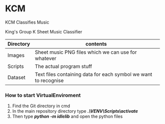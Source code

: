 # KCM
KCM Classifies Music

King's Group K Sheet Music Classifier


Directory|contents
------|-------
Images| Sheet music PNG files which we can use for whatever
Scripts| The actual program stuff
Dataset| Text files containing data for each symbol we want to recognise


### How to start VirtualEnviroment
1. Find the Git directory in cmd
1. In the main repository directory type ___.\VENV\Scripts\activate___
1. Then type ___python -m idlelib___ and open the python files

